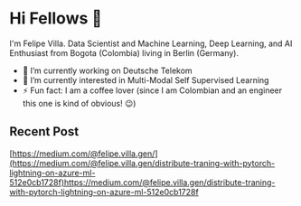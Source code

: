 # Hi Fellows :wave:

I'm Felipe Villa. Data Scientist and Machine Learning, Deep Learning, and AI Enthusiast from Bogota (Colombia) living in Berlin (Germany).

- 🔭 I’m currently working on Deutsche Telekom
- 🌱 I’m currently interested in Multi-Modal Self Supervised Learning
- ⚡ Fun fact: I am a coffee lover (since I am Colombian and an engineer this one is kind of obvious! 😉)

## Recent Post

[https://medium.com/@felipe.villa.gen/](https://medium.com/@felipe.villa.gen/distribute-traning-with-pytorch-lightning-on-azure-ml-512e0cb1728f)https://medium.com/@felipe.villa.gen/distribute-traning-with-pytorch-lightning-on-azure-ml-512e0cb1728f
